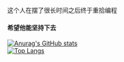 这个人在摆了很长时间之后终于重拾编程
#### 希望他能坚持下去

[![Anurag's GitHub stats](https://github-readme-stats.vercel.app/api?username=9WiSHao)](https://github.com/anuraghazra/github-readme-stats)
</br>
[![Top Langs](https://github-readme-stats.vercel.app/api/top-langs/?username=9WiSHao)](https://github.com/anuraghazra/github-readme-stats)
